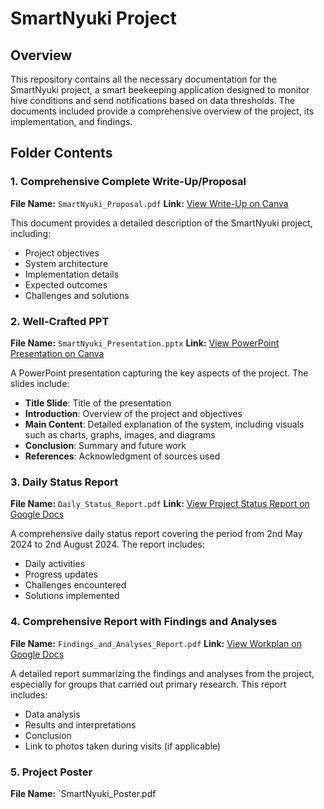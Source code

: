 # SmartNyuki Project

## Overview
This repository contains all the necessary documentation for the SmartNyuki project, a smart beekeeping application designed to monitor hive conditions and send notifications based on data thresholds. The documents included provide a comprehensive overview of the project, its implementation, and findings.

## Folder Contents

### 1. Comprehensive Complete Write-Up/Proposal
**File Name:** `SmartNyuki_Proposal.pdf`
**Link:** <a href="https://www.canva.com/design/DAGGHpPJMiA/LhCt623K4HYkTAJ2lDkqnw/edit?utm_content=DAGGHpPJMiA&utm_campaign=designshare&utm_medium=link2&utm_source=sharebutton" target="_blank">View Write-Up on Canva</a>

This document provides a detailed description of the SmartNyuki project, including:
- Project objectives
- System architecture
- Implementation details
- Expected outcomes
- Challenges and solutions

### 2. Well-Crafted PPT
**File Name:** `SmartNyuki_Presentation.pptx`
**Link:** <a href="https://www.canva.com/design/DAGE54DdERA/jZZvV7xzDpkrD32FHEWzDg/edit?utm_content=DAGE54DdERA&utm_campaign=designshare&utm_medium=link2&utm_source=sharebutton" target="_blank">View PowerPoint Presentation on Canva</a>

A PowerPoint presentation capturing the key aspects of the project. The slides include:
- **Title Slide**: Title of the presentation
- **Introduction**: Overview of the project and objectives
- **Main Content**: Detailed explanation of the system, including visuals such as charts, graphs, images, and diagrams
- **Conclusion**: Summary and future work
- **References**: Acknowledgment of sources used

### 3. Daily Status Report
**File Name:** `Daily_Status_Report.pdf`
**Link:** <a href="https://docs.google.com/document/d/1PZrfwFJT_ts4Jrw8kjg5WiuV_irMU4t83Q_xuDGZPes/edit?usp=sharing" target="_blank">View Project Status Report on Google Docs</a>

A comprehensive daily status report covering the period from 2nd May 2024 to 2nd August 2024. The report includes:
- Daily activities
- Progress updates
- Challenges encountered
- Solutions implemented

### 4. Comprehensive Report with Findings and Analyses
**File Name:** `Findings_and_Analyses_Report.pdf`
**Link:** <a href="https://docs.google.com/document/d/16-WPAvwXmayfUZr7BWMLaULvfq31_Ui9vAkNVezpyWY/edit?usp=sharing" target="_blank">View Workplan on Google Docs</a>

A detailed report summarizing the findings and analyses from the project, especially for groups that carried out primary research. This report includes:
- Data analysis
- Results and interpretations
- Conclusion
- Link to photos taken during visits (if applicable)

### 5. Project Poster
**File Name:** `SmartNyuki_Poster.pdf
